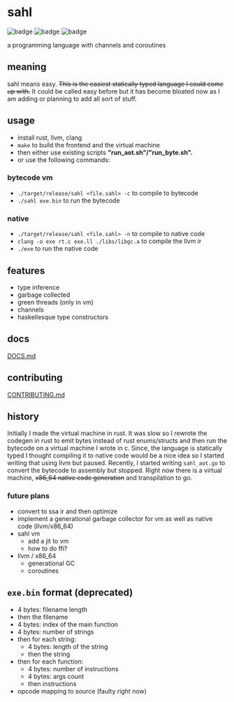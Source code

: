 # sahl

![badge](https://img.shields.io/endpoint?url=https://gist.githubusercontent.com/ammarbinfaisal/2bc57fe31c6d742b25defe3549e78433/raw/tests.json)
![badge](https://img.shields.io/endpoint?url=https://gist.githubusercontent.com/ammarbinfaisal/2bc57fe31c6d742b25defe3549e78433/raw/aot.json)
![badge](https://img.shields.io/endpoint?url=https://gist.githubusercontent.com/ammarbinfaisal/2bc57fe31c6d742b25defe3549e78433/raw/go.json)

a programming language with channels and coroutines

## meaning

sahl means easy. <s>This is the easiest statically typed language I could come up with.</s> It could be called easy before but it has become bloated now as I am adding or planning to add all sort of stuff.

## usage

- install rust, llvm, clang
- `make` to build the frontend and the virtual machine
- then either use existing scripts **"run_aot.sh"/"run_byte.sh".**
- or use the following commands:

### bytecode vm

- `./target/release/sahl <file.sahl> -c` to compile to bytecode
- `./sahl exe.bin` to run the bytecode

### native

- `./target/release/sahl <file.sahl> -n` to compile to native code
- `clang -o exe rt.c exe.ll ./libs/libgc.a` to compile the llvm ir
- `./exe` to run the native code

## features

- type inference
- garbage collected
- green threads (only in vm)
- channels
- haskellesque type constructors

## docs

[DOCS.md](DOCS.md)

## contributing

[CONTRIBUTING.md](CONTRIBUTING.md)

## history

Initially I made the virtual machine in rust. It was slow so I rewrote the codegen in rust to emit bytes instead of rust enums/structs and then run the bytecode on a virtual machine I wrote in c. Since, the language is statically typed I thought compiling it to native code would be a nice idea so I started writing that using llvm but paused. Recently, I started writing `sahl_aot.go` to convert the bytecode to assembly but stopped. Right now there is a virtual machine, <s>x86_64 native code generation</s> and transpilation to go.

### future plans

- convert to ssa ir and then optimize
- implement a generational garbage collector for vm as well as native code (llvm/x86_64)
- sahl vm
  - add a jit to vm
  - how to do ffi?
- llvm / x86_64
  - generational GC
  - coroutines

## `exe.bin` format (deprecated)

- 4 bytes: filename length
- then the filename
- 4 bytes: index of the main function
- 4 bytes: number of strings
- then for each string:
  - 4 bytes: length of the string
  - then the string
- then for each function:
  - 4 bytes: number of instructions
  - 4 bytes: args count
  - then instructions
- opcode mapping to source (faulty right now)
